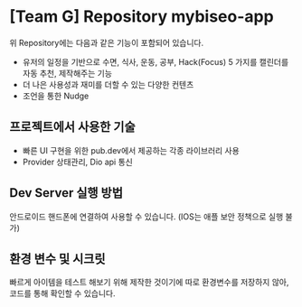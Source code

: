 # [Team G] Repository mybiseo-app


위 Repository에는 다음과 같은 기능이 포함되어 있습니다.
- 유저의 일정을 기반으로 수면, 식사, 운동, 공부, Hack(Focus) 5 가지를 캘린더를 자동 추천, 제작해주는 기능
- 더 나은 사용성과 재미를 더할 수 있는 다양한 컨텐츠
- 조언을 통한 Nudge

## 프로젝트에서 사용한 기술
- 빠른 UI 구현을 위한 pub.dev에서 제공하는 각종 라이브러리 사용
- Provider 상태관리, Dio api 통신

## Dev Server 실행 방법
안드로이드 핸드폰에 연결하여 사용할 수 있습니다. (IOS는 애플 보안 정책으로 실행 불가)

## 환경 변수 및 시크릿
빠르게 아이템을 테스트 해보기 위해 제작한 것이기에 따로 환경변수를 저장하지 않아, 코드를 통해 확인할 수 있습니다.
